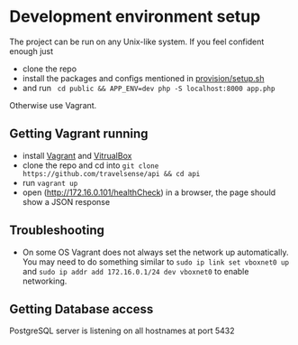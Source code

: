 # Development environment setup
The project can be run on any Unix-like system. If you feel confident enough just 
* clone the repo
* install the packages and configs mentioned in [provision/setup.sh](../provision/setup.sh)
* and run ``` cd public && APP_ENV=dev php -S localhost:8000 app.php```

Otherwise use Vagrant.

## Getting Vagrant running
* install [Vagrant](https://www.vagrantup.com/) and [VitrualBox](https://www.virtualbox.org)
* clone the repo and cd into ```git clone https://github.com/travelsense/api && cd api```
* run ```vagrant up```
* open (http://172.16.0.101/healthCheck) in a browser, the page should show a JSON response

## Troubleshooting
* On some OS Vagrant does not always set the network up automatically. You may need to do something similar to `sudo ip link set vboxnet0 up` and `sudo ip addr add 172.16.0.1/24 dev vboxnet0` to enable networking.

## Getting Database access
PostgreSQL server is listening on all hostnames at port 5432
